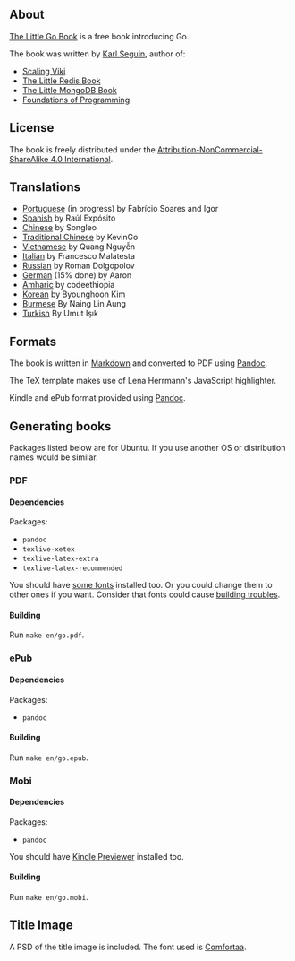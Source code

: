 ## About ##
[The Little Go Book](https://www.openmymind.net/The-Little-Go-Book/) is a free book introducing Go.

The book was written by [Karl Seguin](https://openmymind.net), author of:

* [Scaling Viki](https://openmymind.net/scaling-viki/)
* [The Little Redis Book](https://openmymind.net/2012/1/23/The-Little-Redis-Book/)
* [The Little MongoDB Book](https://openmymind.net/2011/3/28/The-Little-MongoDB-Book/)
* [Foundations of Programming](https://openmymind.net/FoundationsOfProgramming.pdf)

## License ##
The book is freely distributed under the  [Attribution-NonCommercial-ShareAlike 4.0 International](<http://creativecommons.org/licenses/by-nc-sa/4.0/>).

## Translations ##

* [Portuguese](https://github.com/igorverse/the-little-go-book/tree/master/pt-br) (in progress) by Fabrício Soares and Igor
* [Spanish](https://github.com/raulexposito/the-little-go-book/tree/master/es) by Raúl Expósito
* [Chinese](https://github.com/songleo/the-little-go-book_ZH_CN) by Songleo
* [Traditional Chinese](https://github.com/kevingo/the-little-go-book) by KevinGo
* [Vietnamese](https://github.com/quangnh89/the-little-go-book/blob/master/vi/readme.md) by Quang Nguyễn
* [Italian](https://github.com/francescomalatesta/the-little-go-book-ita) by Francesco Malatesta
* [Russian](https://github.com/sefus/the-little-go-book/blob/master/ru/go.md) by Roman Dolgopolov
* [German](https://github.com/Aaronmacaron/the-little-go-book-de/blob/master/de/go.md) (15% done) by Aaron
* [Amharic](https://github.com/codeethiopia/the-little-go-book-amharic) by codeethiopia
* [Korean](https://github.com/shoebillk/the-little-go-book/blob/master/ko/go.md) by Byounghoon Kim
* [Burmese](https://github.com/nainglinaung/the-little-go-book/blob/master/mm/go.md) By Naing Lin Aung
* [Turkish](https://github.com/umutphp/the-little-go-book) By Umut Işık

## Formats ##
The book is written in [Markdown](https://daringfireball.net/projects/markdown/) and converted to PDF using [Pandoc](https://pandoc.org).

The TeX template makes use of Lena Herrmann's JavaScript highlighter.

Kindle and ePub format provided using [Pandoc](https://pandoc.org).

## Generating books ##
Packages listed below are for Ubuntu. If you use another OS or distribution names would be similar.

### PDF

#### Dependencies

Packages:

* `pandoc`
* `texlive-xetex`
* `texlive-latex-extra`
* `texlive-latex-recommended`

You should have [some fonts](https://github.com/karlseguin/the-little-redis-book/blob/master/common/pdf-template.tex#L11) installed too.
Or you could change them to other ones if you want. Consider that fonts could cause [building troubles](https://github.com/karlseguin/the-little-redis-book/issues/26).

#### Building

Run `make en/go.pdf`.

### ePub

#### Dependencies

Packages:

* `pandoc`

#### Building

Run `make en/go.epub`.

### Mobi

#### Dependencies

Packages:

* `pandoc`

You should have [Kindle Previewer](https://www.amazon.com/Kindle-Previewer/b?node=21381691011) installed too.

#### Building

Run `make en/go.mobi`.

## Title Image ##
A PSD of the title image is included. The font used is [Comfortaa](https://www.dafont.com/comfortaa.font).
